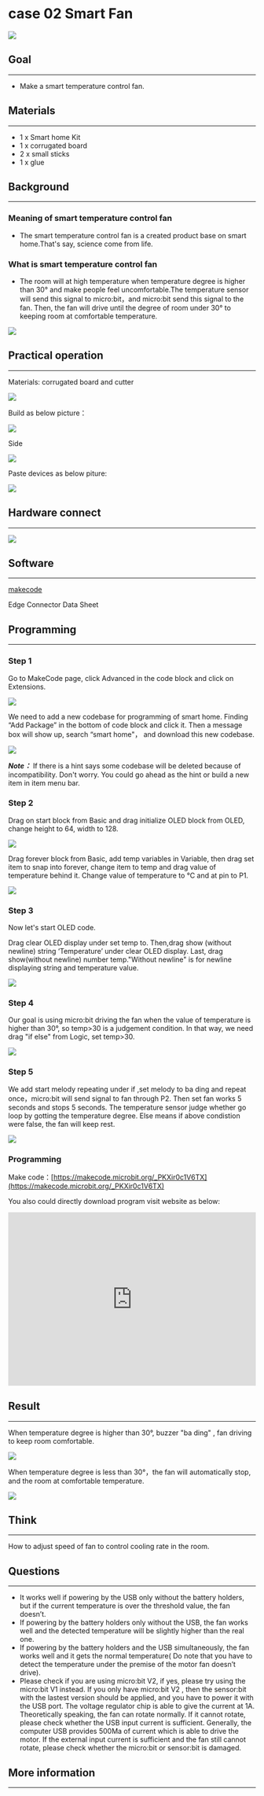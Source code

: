 # case 02 Smart Fan

![](./images/abtHWmp.jpg)
## Goal
---


- Make a smart temperature control fan. 

## Materials
---
- 1 x Smart home Kit
- 1 x corrugated board
- 2 x small sticks
- 1 x glue

## Background
---  
### Meaning of smart temperature control fan

- The smart temperature control fan is a created product base on smart home.That's say, science come from life.

### What is smart temperature control fan
- The room will at high temperature when temperature degree is higher than 30° and make people feel uncomfortable.The temperature sensor will send this signal to micro:bit，and micro:bit send this signal to the fan. Then, the fan will drive until the degree of room under 30° to keeping room at comfortable temperature.

![](./images/06g0wlF.png)

## Practical operation
---
Materials: corrugated board and cutter

![](./images/PuJE7uj.jpg)

Build as below picture：

![](./images/5sc9bid.jpg)

Side

![](./images/hvnmUhO.jpg)

Paste devices as below piture:

![](./images/C1lu2Vz.jpg)

## Hardware connect
---

![](./images/hkOaYEu.png)

## Software
---
[makecode](https://makecode.microbit.org/#)

Edge Connector Data Sheet

## Programming
---
### Step 1

Go to MakeCode page, click Advanced in the code block and click on Extensions.

![](./images/2qCyzQ7.png)

We need to add a new codebase for programming of smart home. Finding “Add Package” in the bottom of code block and click it. Then a message box will show up, search “smart home"， and download this new codebase.

![](./images/QR2s7LD.png)

***Note：*** If there is a hint says some codebase will be deleted because of incompatibility. Don't worry. You could go ahead as the hint or build a new item in item menu bar.

### Step 2
Drag on start block from Basic and drag initialize OLED block from OLED, change height to 64, width to 128.

![](./images/NSOCUxe.png)

Drag forever block from Basic, add temp variables in Variable, then drag set item to snap into forever, change item to temp and drag value of temperature behind it. Change value of temperature to ℃ and at pin to P1. 

![](./images/wPfZA5F.png)

### Step 3

Now let's start OLED code.

Drag clear OLED display under set temp to. Then,drag show (without newline) string ‘Temperature’ under clear OLED display. Last, drag show(without newline) number temp."Without newline" is for newline displaying string and temperature value.

![](./images/gZwzVGd.png)

### Step 4

Our goal is using micro:bit driving the fan when the value of temperature is higher than 30°, so temp>30 is a judgement condition. In that way, we need drag "if else" from Logic, set temp>30. 

![](./images/Ys6Hcm3.png)

### Step 5

We add start melody repeating under if ,set melody to ba ding and repeat once，micro:bit will send signal to fan through P2. Then set fan works 5 seconds and stops 5 seconds. The temperature sensor judge whether go loop by gotting the temperature degree. Else means if above condistion were false, the fan will keep rest. 

![](./images/FHAWwTm.png)

### Programming


Make code：[https://makecode.microbit.org/_PKXir0c1V6TX](https://makecode.microbit.org/_PKXir0c1V6TX)

You also could directly download program visit website as below:

<div style="position:relative;height:0;padding-bottom:70%;overflow:hidden;"><iframe style="position:absolute;top:0;left:0;width:100%;height:100%;" src="https://makecode.microbit.org/#pub:_PKXir0c1V6TX" frameborder="0" sandbox="allow-popups allow-forms allow-scripts allow-same-origin"></iframe></div>  

## Result
---
When temperature degree is higher than 30°, buzzer "ba ding" , fan driving to keep room comfortable.

![](./images/mv5oVws.jpg)

When temperature degree is less than 30°，the fan will automatically stop, and the room at comfortable temperature.

![](./images/Rtptdzw.jpg)

## Think
---
How to adjust speed of fan to control cooling rate in the room. 


## Questions
---
- It works well if powering by the USB only without the battery holders, but if the current temperature is over the threshold value, the fan doesn’t.
- If powering by the battery holders only without the USB, the fan works well and the detected temperature will be slightly higher than the real one.
- If powering by the battery holders and the USB simultaneously, the fan works well and it gets the normal temperature( Do note that you have to detect the temperature under the premise of the motor fan doesn’t drive).
- Please check if you are using micro:bit V2, if yes, please try using the micro:bit V1 instead. If you only have micro:bit V2 , then the sensor:bit with the lastest version should be applied, and you have to power it with the USB port. 
The voltage regulator chip is able to give the current at 1A. Theoretically speaking, the fan can rotate normally. If it cannot rotate, please check whether the USB input current is sufficient. Generally, the computer USB provides 500Ma of current which is able to drive the motor. If the external input current is sufficient and the fan still cannot rotate, please check whether the micro:bit or sensor:bit is damaged.


## More information   
---
